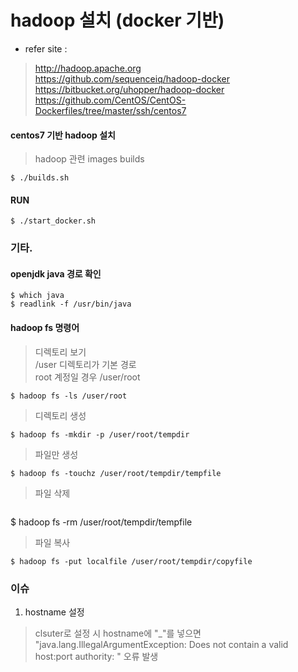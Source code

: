 hadoop 설치 (docker 기반)
=========================

-	refer site :

> http://hadoop.apache.org <br /> https://github.com/sequenceiq/hadoop-docker <br /> https://bitbucket.org/uhopper/hadoop-docker <br /> https://github.com/CentOS/CentOS-Dockerfiles/tree/master/ssh/centos7

#### centos7 기반 hadoop 설치

> hadoop 관련 images builds

```
$ ./builds.sh
```

#### RUN

```
$ ./start_docker.sh
```

### 기타.

#### openjdk java 경로 확인

```
$ which java
$ readlink -f /usr/bin/java
```

#### hadoop fs 명령어

> 디렉토리 보기 <br /> /user 디렉토리가 기본 경로 <br /> root 계정일 경우 /user/root

```
$ hadoop fs -ls /user/root
```

> 디렉토리 생성

```
$ hadoop fs -mkdir -p /user/root/tempdir
```

> 파일만 생성

```
$ hadoop fs -touchz /user/root/tempdir/tempfile
```

> 파일 삭제

```
```

$ hadoop fs -rm /user/root/tempdir/tempfile

> 파일 복사

```
$ hadoop fs -put localfile /user/root/tempdir/copyfile
```

### 이슈

1.	hostname 설정

> clsuter로 설정 시 hostname에 "_"를 넣으면 "java.lang.IllegalArgumentException: Does not contain a valid host:port authority: " 오류 발생
